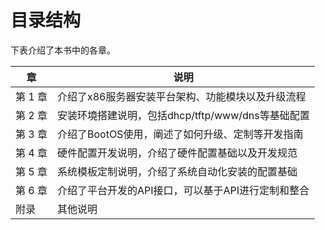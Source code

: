 # 目录结构

下表介绍了本书中的各章。

章 | 说明
--- | ---
第 1 章 | 介绍了x86服务器安装平台架构、功能模块以及升级流程
第 2 章 | 安装环境搭建说明，包括dhcp/tftp/www/dns等基础配置
第 3 章 | 介绍了BootOS使用，阐述了如何升级、定制等开发指南
第 4 章 | 硬件配置开发说明，介绍了硬件配置基础以及开发规范
第 5 章 | 系统模板定制说明，介绍了系统自动化安装的配置基础
第 6 章 | 介绍了平台开发的API接口，可以基于API进行定制和整合
附录 | 其他说明
